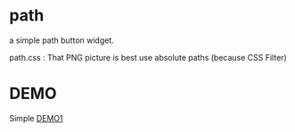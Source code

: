 path
====

a simple path button widget.

path.css : That PNG picture is best use absolute paths (because CSS Filter)

DEMO
====

Simple [DEMO1](http://zfkun.github.com/js/demo/Path/)